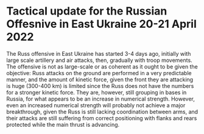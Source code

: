 Tactical update for the Russian Offesnive in East Ukraine 20-21 April 2022
==========================================================================

The Russ offensive in East Ukraine has started 3-4 days ago, initially with large scale artillery and air attacks, then, gradually with troop movements. The offensive is not as large-scale or as coherent as it ought to be given the objective: Russ attacks on the ground are performed in a very predictable manner, and the amount of kinetic force, given the front they are attacking is huge (300-400 km) is limited since the Russ does not have the numbers for a stronger kinetic force. They are, however, still grouping in bases in Russia, for what appears to be an increase in numerical strength. However, even an increased numerical strength will probably not achieve a major breakthrough, given the Russ is still lacking coordination between arms, and their attacks are still suffering from correct positioning with flanks and rears protected while the main thrust is advancing.


